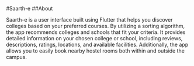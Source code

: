 #Saarth-e
##About

Saarth-e is a user interface built using Flutter that helps you discover colleges based on your preferred courses. By utilizing a sorting algorithm, the app recommends colleges and schools that fit your criteria. It provides detailed information on your chosen college or school, including reviews, descriptions, ratings, locations, and available facilities. Additionally, the app allows you to easily book nearby hostel rooms both within and outside the campus.
